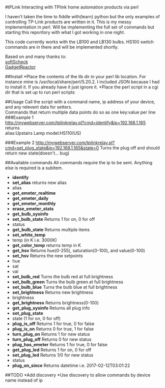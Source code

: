 #tPLink
Interacting with TPlink home automation products via perl

I haven't taken the time to fiddle with(learn) python but the only examples of controlling TP-Link products are written in it. This is my messy implementation in perl. Will be implementing the full set of commands but starting this reporitory with what I got working in one night.

This code currently works with the LB100 and LB130 bulbs. HS100 switch commands are in there and will be implemented shortly.

Based on and many thanks to:  
[softScheck](https://github.com/softScheck/tplink-smartplug)  
[GadgetReactor](https://github.com/GadgetReactor/pyHS100)

##Install
*Place the contents of the lib dir in your perl lib location. For instance mine is /usr/local/share/perl/5.20.2. I included JSON because I had to install it. If you already have it just ignore it.
*Place the perl script in a cgi dir that is set up to run perl scripts

##Usage
Call the script with a command name, ip address of your device, and any relevent data for setters.  
Commands that return multiple data points do so as one key:value per line
###Example 1  
http://mywebserver.com/tplinkrelay.pl?cmd=identify&ip=192.168.1.165  
returns  
alias:Upstairs Lamp
model:HS110(US)

###Example 2
http://mywebserver.com/tplinkrelay.pl?cmd=set_plug_state&ip=192.168.1.165&state=0
Turns the plug off and should return new state(doesn't... bug)

##Available commands
All commands require the ip to be sent. Anything else is required is a subitem.
* **identify**
* **set_alias** returns new alias
 * alias
* **get_emeter_realtime**
* **get_emeter_daily**
* **get_emeter_monthly**
* **erase_emeter_stats**
* **get_bulb_sysinfo**
* **set_bulb_state** Returns 1 for on, 0 for off
 * status
* **get_bulb_state** Returns multiple items
* **set_white_temp**
 * temp (in K i.e. 3000K)
* **get_color_temp** returns temp in K
* **get_hsv** Returns hue(0-255), saturation(0-100), and value(0-100)
* **set_hsv** Returns the new setpoints
 * hue
 * sat
 * val
* **set_bulb_red** Turns the bulb red at full brightness
* **set_bulb_green** Turns the bulb green at full brightness
* **set_bulb_blue** Turns the bulb blue at full brightness
* **set_brightness** Returns new brightness
 * brightness
* **get_brightness** Returns brightness(0-100)
* **get_plug_sysinfo** Returns all plug info
* **set_plug_state**
 * state (1 for on, 0 for off)
* **plug_is_off** Returns 1 for true, 0 for false
* **plug_is_on** Returns 0 for true, 1 for false
* **turn_plug_on** Returns 1 for new status
* **turn_plug_off** Returns 0 for new status
* **plug_has_emeter** Returns 1 for true, 0 for false
* **get_plug_led** Returns 1 for on, 0 for off
* **set_plug_led** Returns 1/0 for new status
 * status
* **plug_on_since** Returns datetime i.e. 2017-02-12T03:01:22


##TODO
*Add discovery
*Use discovery to allow commands by device name instead of ip



